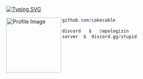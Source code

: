 [![Typing SVG](https://readme-typing-svg.demolab.com?font=Silkscreen&pause=1000&color=FFFFFF&width=435&lines=CRUEL.LOL+%7C+PERSONAL+BIO)](https://git.io/typing-svg)

<img align="left" src="👋" width="147" alt="Profile Image" /> 

```powershell
github.com/cakecable
```

```php
discord   $   @apologizin
server  $  discord.gg/stupid
```
